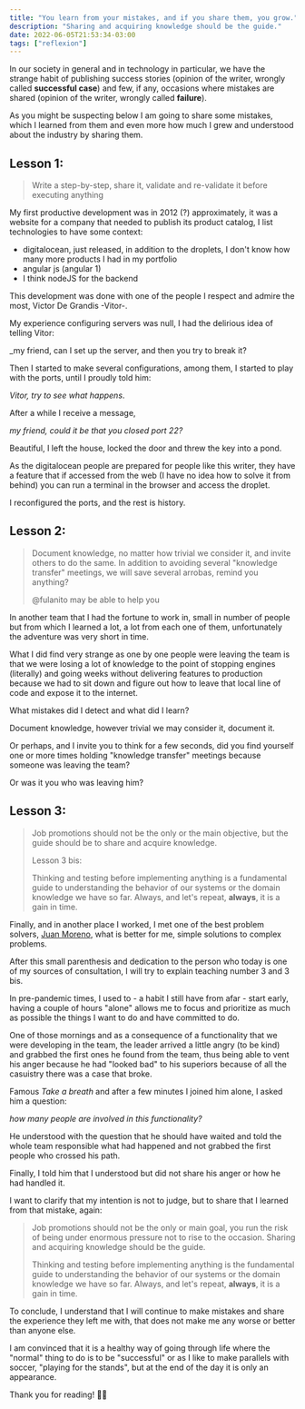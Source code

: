 ```yaml
---
title: "You learn from your mistakes, and if you share them, you grow."
description: "Sharing and acquiring knowledge should be the guide."
date: 2022-06-05T21:53:34-03:00
tags: ["reflexion"]
---
```

In our society in general and in technology in particular, we have the strange habit of publishing success 
stories (opinion of the writer, wrongly called **successful case**) and few, if any, occasions where 
mistakes are shared (opinion of the writer, wrongly called **failure**).

As you might be suspecting below I am going to share some mistakes, which I learned from them and even more how much 
I grew and understood about the industry by sharing them.

## Lesson 1:

>Write a step-by-step, share it, validate and re-validate it before executing anything

My first productive development was in 2012 (?) approximately, it was a website for a company that needed to publish 
its product catalog, I list technologies to have some context:
- digitalocean, just released, in addition to the droplets, I don't know how many more products I had in my portfolio
- angular js (angular 1)
- I think nodeJS for the backend

This development was done with one of the people I respect and admire the most, Victor De Grandis -Vitor-. 

My experience configuring servers was null, I had the delirious idea of telling Vitor:

_my friend, can I set up the server, and then you try to break it?

Then I started to make several configurations, among them, I started to play with the ports, until I proudly told him:

_Vitor, try to see what happens_.

After a while I receive a message,

_my friend, could it be that you closed port 22?_

Beautiful, I left the house, locked the door and threw the key into a pond.

As the digitalocean people are prepared for people like this writer, they have a feature that if accessed 
from the web (I have no idea how to solve it from behind) you can run a terminal in the browser and access the droplet.

I reconfigured the ports, and the rest is history.

## Lesson 2:

> Document knowledge, no matter how trivial we consider it, and invite others to do the same. 
> In addition to avoiding several "knowledge transfer" meetings, we will save several arrobas, remind you anything?
> 
>@fulanito may be able to help you

In another team that I had the fortune to work in, small in number of people but from which I learned a lot, 
a lot from each one of them, unfortunately the adventure was very short in time.

What I did find very strange as one by one people were leaving the team is that we were losing a lot of knowledge 
to the point of stopping engines (literally) and going weeks without delivering features to production because 
we had to sit down and figure out how to leave that local line of code and expose it to the internet.

What mistakes did I detect and what did I learn?

Document knowledge, however trivial we may consider it, document it.

Or perhaps, and I invite you to think for a few seconds, did you find yourself one or more times holding 
"knowledge transfer" meetings because someone was leaving the team?

Or was it you who was leaving him?

## Lesson 3:

>Job promotions should not be the only or the main objective, but the guide should be to share and acquire knowledge.
>
>Lesson 3 bis:
> 
> Thinking and testing before implementing anything is a fundamental guide to understanding the behavior 
> of our systems or the domain knowledge we have so far. Always, and let's repeat, **always**, it is a gain in time.

Finally, and in another place I worked, I met one of the best problem solvers, 
[Juan Moreno](https://www.linkedin.com/in/morenojp/), what is better for me, simple solutions to complex problems.

After this small parenthesis and dedication to the person who today is one of my sources of consultation, 
I will try to explain teaching number 3 and 3 bis.

In pre-pandemic times, I used to - a habit I still have from afar - start early, having a couple of hours "alone" 
allows me to focus and prioritize as much as possible the things I want to do and have committed to do.

One of those mornings and as a consequence of a functionality that we were developing in the team, 
the leader arrived a little angry (to be kind) and grabbed the first ones he found from the team, 
thus being able to vent his anger because he had "looked bad" to his superiors because of all the casuistry 
there was a case that broke.

Famous _Take a breath_ and after a few minutes I joined him alone, I asked him a question:

_how many people are involved in this functionality?_

He understood with the question that he should have waited and told the whole team responsible what had happened 
and not grabbed the first people who crossed his path.

Finally, I told him that I understood but did not share his anger or how he had handled it.

I want to clarify that my intention is not to judge, but to share that I learned from that mistake, again:

>Job promotions should not be the only or main goal, you run the risk of being under enormous 
> pressure not to rise to the occasion. Sharing and acquiring knowledge should be the guide.
> 
> Thinking and testing before implementing anything is the fundamental guide to understanding the behavior 
> of our systems or the domain knowledge we have so far. 
> Always, and let's repeat, **always**, it is a gain in time.

To conclude, I understand that I will continue to make mistakes and share the experience they left me with, 
that does not make me any worse or better than anyone else.

I am convinced that it is a healthy way of going through life where the "normal" thing to do is to be "successful" 
or as I like to make parallels with soccer, "playing for the stands", but at the end of the day 
it is only an appearance.

Thank you for reading! 👋🏽
